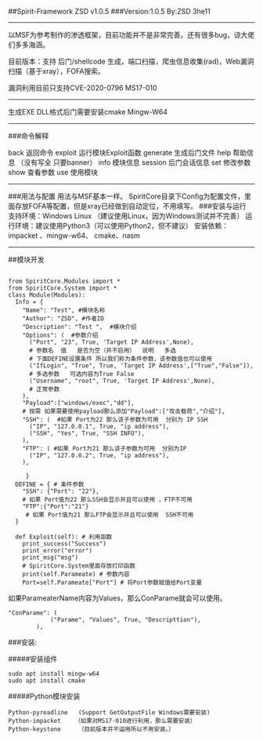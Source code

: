 ##Spirit-Framework ZSD v1.0.5
###Version:1.0.5    By:ZSD 3he11
***

以MSF为参考制作的渗透框架，目前功能并不是非常完善。还有很多bug，谅大佬们多多海涵。

目前版本：支持 后门/shellcode 生成，端口扫描，爬虫信息收集(rad)，Web漏洞扫描（基于xray），FOFA搜索。

漏洞利用目前只支持CVE-2020-0796 MS17-010

***
  生成EXE DLL格式后门需要安装cmake Mingw-W64
***
###命令解释

back           返回命令
exploit       运行模块Exploit函数
generate    生成后门文件
help           帮助信息 （没有写全 只要banner）
info            模块信息
session      后门会话信息
set             修改参数
show         查看参数
use            使用模块
***
###用法与配置
用法与MSF基本一样。
SpiritCore目录下Config为配置文件，里面存放FOFA等配置，但是xray已经做到自动定位，不用填写。
###安装与运行
支持环境：Windows Linux
（建议使用Linux，因为Windows测试并不完善）
运行环境：建议使用Python3（可以使用Python2，但不建议）
安装依赖：impacket 、mingw-w64、 cmake、nasm
***
##模块开发
~~~

from SpiritCore.Modules import *
from SpiritCore.System import *
class Module(Modules):
  Info = {
    "Name": "Test", #模块名称
    "Author": "ZSD", #作者ID
    "Description": "Test ",  #模块介绍
    "Options": (  #参数介绍
      ("Port", "23", True, 'Target IP Address',None),
      # 参数名  值   是否为空（并不启用）  说明   多选
      # 下面DEFINE设置条件 所以我们称为条件参数，该参数值也可以使用
      ("IfLogin", "True", True, 'Target IP Address',["True","False"]),
      # 多选参数   可选内容为True False
      ("Username", "root", True, 'Target IP Address',None),
      # 正常参数  
    ),
    "Payload":["windows/exec","dd"],
    # 按需 如果需要使用payload那么添加"Payload":["攻击载荷","介绍"],
    "SSH": (  #如果 Port为22 那么该子参数为可用  分别为 IP SSH
      ("IP", "127.0.0.1", True, "ip address"), 
      ("SSH", "Yes", True, "SSH INFO"),
    ),
    "FTP": ( #如果 Port为21 那么该子参数为可用  分别为IP
      ("IP", "127.0.0.2", True, "ip address"),
    ),

     }
  DEFINE = { # 条件参数 
    "SSH": {"Port": "22"}, 
    # 如果 Port值为22 那么SSH会显示并且可以使用 ，FTP不可用
    "FTP":{"Port":"21"}
     # 如果 Port值为21 那么FTP会显示并且可以使用  SSH不可用
  }

  def Exploit(self): # 利用函数
    print_success("Success")
    print_error("error")
    print_msg("msg")  
    # SpiritCore.System里面存放打印函数
    print(self.Parameate) # 参数内容
    Port=self.Parameate["Port"] # 将Port参数赋值给Port变量

~~~

如果ParameaterName内容为Values，那么ConParame就会可以使用。

~~~~
"ConParame": (
			("Parame", "Values", True, "Descripttion"),
		),
~~~~



###安装:

#####安装组件
~~~~
sudo apt install mingw-w64
sudo apt install cmake
~~~~


#####Python模块安装
~~~~
Python-pyreadline   (Support GetOutputFile Windows需要安装)
Python-impacket    （如果对MS17-010进行利用，那么需要安装）
Python-keystone 	（目前版本并不运用所以不用安装。）
~~~~
